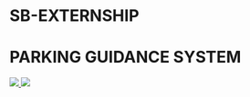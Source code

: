# SB-EXTERNSHIP

# PARKING GUIDANCE SYSTEM

<a href="https://youtu.be/65-c2EMJJe0">
    <img src="https://cdn.icon-icons.com/icons2/2530/PNG/512/youtube_button_icon_151827.png" style="max-width: 20px; max-height: 20px;"></img>
</a>




<a href="https://universe.roboflow.com/abby/cars-ggvem">
    <img src="https://app.roboflow.com/images/download-dataset-badge.svg" style="max-width: 20px; max-height: 20px;"></img>
</a>
